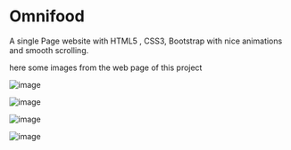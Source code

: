 # Omnifood
A single Page website with  HTML5 , CSS3, Bootstrap  with nice animations and smooth scrolling.

here some images from the web page of this project

![image](https://user-images.githubusercontent.com/61230546/75096299-fdd8d700-55a6-11ea-9550-49f574879498.png)

![image](https://user-images.githubusercontent.com/61230546/75096366-996a4780-55a7-11ea-9529-a8c105ca537a.png)

![image](https://user-images.githubusercontent.com/61230546/75096400-f6fe9400-55a7-11ea-92d5-45fb29bf6eff.png)

![image](https://user-images.githubusercontent.com/61230546/75096427-2b725000-55a8-11ea-9ec5-3de7dca1d106.png)
